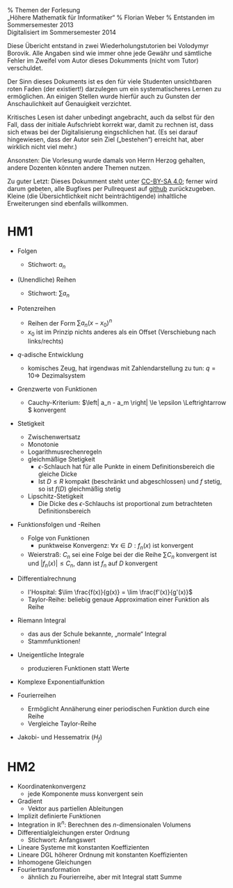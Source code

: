 % Themen der Forlesung \
  „Höhere Mathematik für Informatiker“
% Florian Weber
% Entstanden im Sommersemester 2013\
  Digitalisiert im Sommersemester 2014

Diese Übericht entstand in zwei Wiederholungstutorien bei Volodymyr Borovik. Alle Angaben sind wie immer ohne
jede Gewähr und sämtliche Fehler im Zweifel vom Autor dieses Dokumments (nicht vom Tutor) verschuldet.

Der Sinn dieses Dokuments ist es den für viele Studenten unsichtbaren roten Faden (der existiert!)
darzulegen um ein systematischeres Lernen zu ermöglichen. An einigen Stellen wurde hierfür auch zu Gunsten
der Anschaulichkeit auf Genauigkeit verzichtet.

Kritisches Lesen ist daher unbedingt angebracht, auch da selbst für den Fall, dass der initiale
Aufschriebt korrekt war, damit zu rechnen ist, dass sich etwas
bei der Digitalisierung eingschlichen hat. (Es sei darauf hingewiesen, dass der Autor sein Ziel
(„bestehen“) erreicht hat, aber wirklich nicht viel mehr.)

Ansonsten: Die Vorlesung wurde damals von Herrn Herzog gehalten, andere Dozenten könnten andere Themen nutzen.

Zu guter Letzt: Dieses Dokumment steht unter [CC-BY-SA 4.0](https://creativecommons.org/licenses/by-sa/4.0/);
ferner wird darum gebeten, alle Bugfixes per Pullrequest auf [github](https://github.com/Florianjw/HM-Uebersicht)
zurückzugeben. Kleine (die Übersichtlichkeit nicht beinträchtigende) inhaltliche Erweiterungen sind
ebenfalls willkommen.

HM1
===

* Folgen
	* Stichwort: $a_n$
* (Unendliche) Reihen
	* Stichwort: $\sum a_n$
* Potenzreihen
	* Reihen der Form $\sum a_n (x - x_0)^n$
	* $x_0$ ist im Prinzip nichts anderes als ein Offset (Verschiebung nach links/rechts)
* $q$-adische Entwicklung
	* komisches Zeug, hat irgendwas mit Zahlendarstellung zu tun: $q = 10 \Rightarrow$ Dezimalsystem
* Grenzwerte von Funktionen
	* Cauchy-Kriterium: $\left| a_n - a_m \right| \le \epsilon \Leftrightarrow $ konvergent
* Stetigkeit
	* Zwischenwertsatz
	* Monotonie
	* Logarithmusrechenregeln
	* gleichmäßige Stetigkeit
		* $\epsilon$-Schlauch hat für alle Punkte in einem Definitionsbereich die gleiche Dicke
		* Ist $D \le R$ kompakt (beschränkt und abgeschlossen) und $f$ stetig, so ist $f(D)$ gleichmäßig stetig
	* Lipschitz-Stetigkeit
		* Die Dicke des $\epsilon$-Schlauchs ist proportional zum betrachteten Definitionsbereich
	
* Funktionsfolgen und -Reihen
	* Folge von Funktionen
		* punktweise Konvergenz: $\forall x \in D: f_n(x)$ ist konvergent
	* Weierstraß: $C_n$ sei eine Folge bei der die Reihe $\sum C_n$ konvergent ist und
	  $\left|f_n(x)\right|\le C_n$, dann ist $f_n$ auf $D$ konvergent
* Differentialrechnung
	* l'Hospital: $\lim \frac{f(x)}{g(x)} = \lim \frac{f'(x)}{g'(x)}$
	* Taylor-Reihe: beliebig genaue Approximation einer Funktion als Reihe
* Riemann Integral
	* das aus der Schule bekannte, „normale“ Integral
	* Stammfunktionen!
* Uneigentliche Integrale
	* produzieren Funktionen statt Werte
* Komplexe Exponentialfunktion
* Fourierreihen
	* Ermöglicht Annäherung einer periodischen Funktion durch eine Reihe
	* Vergleiche Taylor-Reihe
* Jakobi- und Hessematrix ($H_f$)

HM2
===

* Koordinatenkonvergenz
	* jede Komponente muss konvergent sein
* Gradient
	* Vektor aus partiellen Ableitungen
* Implizit definierte Funktionen
* Integration in $\mathbb{R}^n$: Berechnen des $n$-dimensionalen Volumens
* Differentialgleichungen erster Ordnung
	* Stichwort: Anfangswert
* Lineare Systeme mit konstanten Koeffizienten
* Lineare DGL höherer Ordnung mit konstanten Koeffizienten
* Inhomogene Gleichungen
* Fouriertransformation
	* ähnlich zu Fourierreihe, aber mit Integral statt Summe
